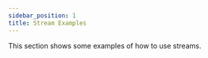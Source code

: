 ```yaml
---
sidebar_position: 1
title: Stream Examples
---
```


This section shows some examples of how to use streams.
